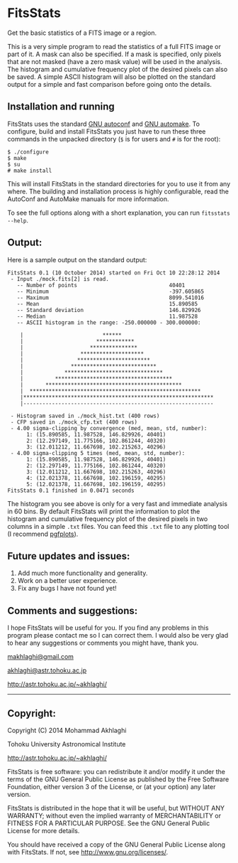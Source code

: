 FitsStats
=========

Get the basic statistics of a FITS image or a region.

This is a very simple program to read the statistics of a full FITS
image or part of it. A mask can also be specified. If a mask is
specified, only pixels that are not masked (have a zero mask value) 
will be used in the analysis. The histogram and cumulative frequency 
plot of the desired pixels can also be saved. A simple ASCII
histogram will also be plotted on the standard output for a simple and
fast comparison before going onto the details.

Installation and running 
------------------------

FitsStats uses the standard [GNU
autoconf](https://www.gnu.org/software/autoconf/) and [GNU
automake](https://www.gnu.org/software/automake/). To configure, build
and install FitsStats you just have to run these three commands in the
unpacked directory (`$` is for users and `#` is for the root):

    $ ./configure
    $ make
    $ su
    # make install

This will install FitsStats in the standard directories for you to use
it from any where. The building and installation process is highly
configurable, read the AutoConf and AutoMake manuals for more
information.

To see the full options along with a short explanation, you can run
`fitsstats --help`.

Output:
-------------------

Here is a sample output on the standard output:

    FitsStats 0.1 (10 October 2014) started on Fri Oct 10 22:28:12 2014
     - Input ./mock.fits[2] is read.
       -- Number of points                             40401
       -- Minimum                                      -397.605865
       -- Maximum                                      8099.541016
       -- Mean                                         15.890585
       -- Standard deviation                           146.829926
       -- Median                                       11.987528
       -- ASCII histogram in the range: -250.000000 - 300.000000:

        |                         ******                             
        |                       ************                         
        |                     ***************                        
        |                  ********************                      
        |                 ***********************                    
        |               ***************************                  
        |             *******************************                
        |          *************************************             
        |       *******************************************          
        |  ******************************************************    
        |************************************************************
        |------------------------------------------------------------
    
     - Histogram saved in ./mock_hist.txt (400 rows)
     - CFP saved in ./mock_cfp.txt (400 rows)
     - 4.00 sigma-clipping by convergence (med, mean, std, number):
          1: (15.890585, 11.987528, 146.829926, 40401)
          2: (12.297149, 11.775166, 102.861244, 40320)
          3: (12.011212, 11.667698, 102.215263, 40296)
     - 4.00 sigma-clipping 5 times (med, mean, std, number):
          1: (15.890585, 11.987528, 146.829926, 40401)
          2: (12.297149, 11.775166, 102.861244, 40320)
          3: (12.011212, 11.667698, 102.215263, 40296)
          4: (12.021378, 11.667698, 102.196159, 40295)
          5: (12.021378, 11.667698, 102.196159, 40295)
    FitsStats 0.1 finished in 0.0471 seconds

The histogram you see above is only for a very fast and immediate
analysis in 60 bins. By default FitsStats will print the information
to plot the histogram and cumulative frequency plot of the desired
pixels in two columns in a simple `.txt` files. You can feed this
`.txt` file to any plotting tool (I recommend
[pgfplots](http://pgfplots.sourceforge.net/)).

Future updates and issues:
--------------------------

1. Add much more functionality and generality.
2. Work on a better user experience.
3. Fix any bugs I have not found yet!

Comments and suggestions:
-------------------------

I hope FitsStats will be useful for you. If you find any problems in
this program please contact me so I can correct them. I would also be
very glad to hear any suggestions or comments you might have, thank
you.

makhlaghi@gmail.com 

akhlaghi@astr.tohoku.ac.jp

http://astr.tohoku.ac.jp/~akhlaghi/

----------------------------------------
Copyright:
----------------------------------------
Copyright (C) 2014 Mohammad Akhlaghi

Tohoku University Astronomical Institute

http://astr.tohoku.ac.jp/~akhlaghi/

FitsStats is free software: you can redistribute it and/or modify
it under the terms of the GNU General Public License as published by
the Free Software Foundation, either version 3 of the License, or
(at your option) any later version.

FitsStats is distributed in the hope that it will be useful,
but WITHOUT ANY WARRANTY; without even the implied warranty of
MERCHANTABILITY or FITNESS FOR A PARTICULAR PURPOSE.  See the
GNU General Public License for more details.

You should have received a copy of the GNU General Public License
along with FitsStats.  If not, see <http://www.gnu.org/licenses/>.
